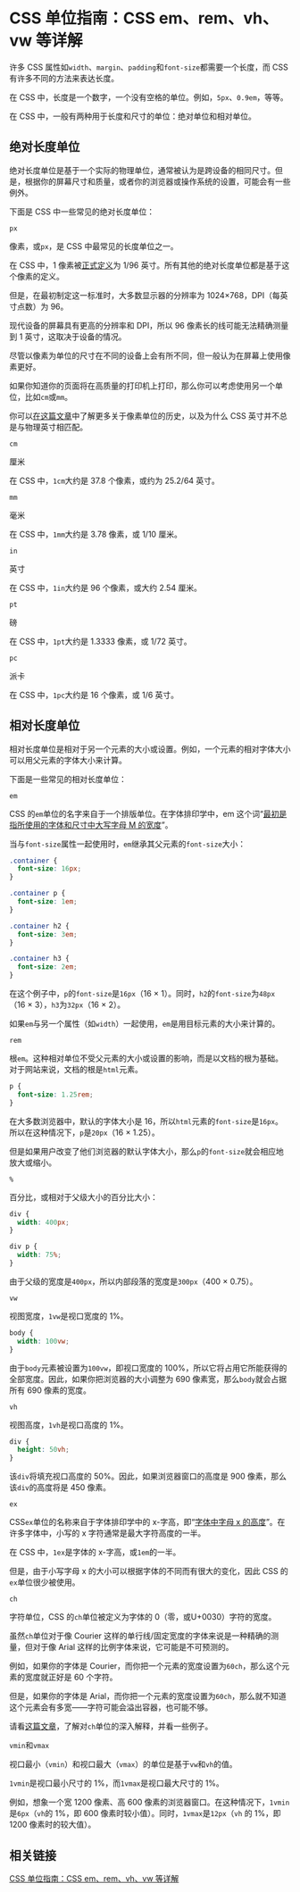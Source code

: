 # CSS 单位指南：CSS em、rem、vh、vw 等详解

许多 CSS 属性如`width`、`margin`、`padding`和`font-size`都需要一个长度，而 CSS 有许多不同的方法来表达长度。

在 CSS 中，长度是一个数字，一个没有空格的单位。例如，`5px`、`0.9em`，等等。

在 CSS 中，一般有两种用于长度和尺寸的单位：绝对单位和相对单位。

## 绝对长度单位

绝对长度单位是基于一个实际的物理单位，通常被认为是跨设备的相同尺寸。但是，根据你的屏幕尺寸和质量，或者你的浏览器或操作系统的设置，可能会有一些例外。

下面是 CSS 中一些常见的绝对长度单位：

`px`

像素，或`px`，是 CSS 中最常见的长度单位之一。

在 CSS 中，1 像素被[正式定义](https://drafts.csswg.org/css-values/#reference-pixel)为 1/96 英寸。所有其他的绝对长度单位都是基于这个像素的定义。

但是，在最初制定这一标准时，大多数显示器的分辨率为 1024×768，DPI（每英寸点数）为 96。

现代设备的屏幕具有更高的分辨率和 DPI，所以 96 像素长的线可能无法精确测量到 1 英寸，这取决于设备的情况。

尽管以像素为单位的尺寸在不同的设备上会有所不同，但一般认为在屏幕上使用像素更好。

如果你知道你的页面将在高质量的打印机上打印，那么你可以考虑使用另一个单位，比如`cm`或`mm`。

你可以[在这篇文章](https://www.smashingmagazine.com/2021/07/css-absolute-units/)中了解更多关于像素单位的历史，以及为什么 CSS 英寸并不总是与物理英寸相匹配。

`cm`

厘米

在 CSS 中，`1cm`大约是 37.8 个像素，或约为 25.2/64 英寸。

`mm`

毫米

在 CSS 中，`1mm`大约是 3.78 像素，或 1/10 厘米。

`in`

英寸

在 CSS 中，`1in`大约是 96 个像素，或大约 2.54 厘米。

`pt`

磅

在 CSS 中，`1pt`大约是 1.3333 像素，或 1/72 英寸。

`pc`

派卡

在 CSS 中，`1pc`大约是 16 个像素，或 1/6 英寸。

## 相对长度单位

相对长度单位是相对于另一个元素的大小或设置。例如，一个元素的相对字体大小可以用父元素的字体大小来计算。

下面是一些常见的相对长度单位：

`em`

CSS 的`em`单位的名字来自于一个排版单位。在字体排印学中，em 这个词“[最初是指所使用的字体和尺寸中大写字母 M 的宽度](https://www.wikiwand.com/zh/Em_(%E5%AD%97%E4%BD%93%E6%8E%92%E5%8D%B0%E5%AD%A6))”。

当与`font-size`属性一起使用时，`em`继承其父元素的`font-size`大小：

```css
.container {
  font-size: 16px;
}

.container p {
  font-size: 1em;
}

.container h2 {
  font-size: 3em;
}

.container h3 {
  font-size: 2em;
}
```

在这个例子中，`p`的`font-size`是`16px`（16 × 1）。同时，`h2`的`font-size`为`48px`（16 × 3），`h3`为`32px`（16 × 2）。

如果`em`与另一个属性（如`width`）一起使用，`em`是用目标元素的大小来计算的。

`rem`

根`em`。这种相对单位不受父元素的大小或设置的影响，而是以文档的根为基础。对于网站来说，文档的根是`html`元素。

```css
p {
  font-size: 1.25rem;
}
```

在大多数浏览器中，默认的字体大小是 16，所以`html`元素的`font-size`是`16px`。所以在这种情况下，`p`是`20px`（16 × 1.25）。

但是如果用户改变了他们浏览器的默认字体大小，那么`p`的`font-size`就会相应地放大或缩小。

`%`

百分比，或相对于父级大小的百分比大小：

```css
div {
  width: 400px;
}

div p {
  width: 75%;
}
```

由于父级的宽度是`400px`，所以内部段落的宽度是`300px`（400 × 0.75）。

`vw`

视图宽度，`1vw`是视口宽度的 1%。

```css
body {
  width: 100vw;
}
```

由于`body`元素被设置为`100vw`，即视口宽度的 100%，所以它将占用它所能获得的全部宽度。因此，如果你把浏览器的大小调整为 690 像素宽，那么`body`就会占据所有 690 像素的宽度。

`vh`

视图高度，`1vh`是视口高度的 1%。

```css
div {
  height: 50vh;
}
```

该`div`将填充视口高度的 50%。因此，如果浏览器窗口的高度是 900 像素，那么该`div`的高度将是 450 像素。

`ex`

CSS`ex`单位的名称来自于字体排印学中的 x-字高，即“[字体中字母 x 的高度](https://www.wikiwand.com/zh/X%E5%AD%97%E9%AB%98)”。在许多字体中，小写的 x 字符通常是最大字符高度的一半。

在 CSS 中，`1ex`是字体的 x-字高，或`1em`的一半。

但是，由于小写字母 x 的大小可以根据字体的不同而有很大的变化，因此 CSS 的`ex`单位很少被使用。

`ch`

字符单位，CSS 的`ch`单位被定义为字体的 0（零，或U+0030）字符的宽度。

虽然`ch`单位对于像 Courier 这样的单行线/固定宽度的字体来说是一种精确的测量，但对于像 Arial 这样的比例字体来说，它可能是不可预测的。

例如，如果你的字体是 Courier，而你把一个元素的宽度设置为`60ch`，那么这个元素的宽度就正好是 60 个字符。

但是，如果你的字体是 Arial，而你把一个元素的宽度设置为`60ch`，那么就不知道这个元素会有多宽——字符可能会溢出容器，也可能不够。

请看[这篇文章](https://meyerweb.com/eric/thoughts/2018/06/28/what-is-the-css-ch-unit/)，了解对`ch`单位的深入解释，并看一些例子。

`vmin`和`vmax`

视口最小（`vmin`）和视口最大（`vmax`）的单位是基于`vw`和`vh`的值。

`1vmin`是视口最小尺寸的 1%，而`1vmax`是视口最大尺寸的 1%。

例如，想象一个宽 1200 像素、高 600 像素的浏览器窗口。在这种情况下，`1vmin`是`6px`（`vh`的 1%，即 600 像素时较小值）。同时，`1vmax`是`12px`（`vh` 的 1%，即 1200 像素时的较大值）。

## 相关链接

[CSS 单位指南：CSS em、rem、vh、vw 等详解](https://www.freecodecamp.org/chinese/news/css-unit-guide/ 'CSS 单位指南：CSS em、rem、vh、vw 等详解')
